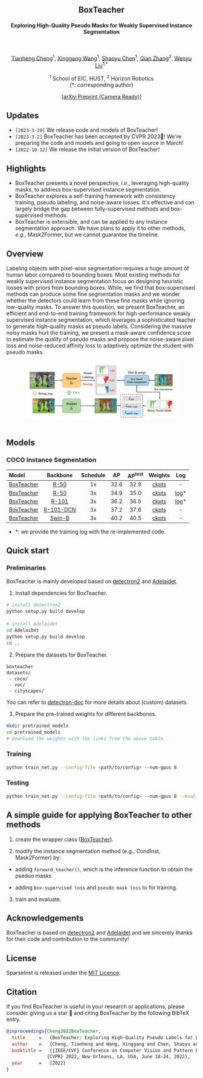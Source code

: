 <div align="center">
<h2>BoxTeacher</h2>
<h4>Exploring High-Quality Pseudo Masks for Weakly Supervised Instance Segmentation</h4>
<br>

<a href="https://scholar.google.com/citations?hl=zh-CN&user=PH8rJHYAAAAJ">Tianheng Cheng</a><sup><span>1</span></sup>, <a href="https://xinggangw.info/">Xinggang Wang</a><sup><span>1</span></sup>, <a href="https://scholar.google.com/citations?user=PIeNN2gAAAAJ&hl=zh-CN&oi=ao">Shaoyu Chen</a><sup><span>1</span></sup>, <a href="https://scholar.google.com/citations?user=pCY-bikAAAAJ&hl=zh-CN">Qian Zhang</a><sup><span>2</span></sup>, <a href="http://eic.hust.edu.cn/professor/liuwenyu/"> Wenyu Liu</a><sup><span>1,&#8224;</span></sup>
</br>

<sup>1</sup>  School of EIC, HUST,  <sup>2</sup> Horizon Robotics
<br>
(<span>&#8224;</span>: corresponding author)
<div>
<a href="https://arxiv.org/abs/2210.05174">[arXiv Preprint (Camera Ready)]</a>
</div>
</div>


## Updates 


* `[2023-3-29]` We release code and models of BoxTeacher!
* `[2023-3-2]` BoxTeacher has been accepted by CVPR 2023🎉!  We're preparing the code and models and going to open source in March!
* `[2022-10-12]` We release the initial version of BoxTeacher!


## Highlights


* BoxTeacher presents a novel perspective, *i.e.*, leveraging high-quality masks, to address box-supervised instance segmentation.
* BoxTeacher explores a self-training framework with consistency training, pseudo labeling, and noise-aware losses. It's effective and can largely bridge the gap between fully-supervised methods and box-supervised methods. 
* BoxTeacher is extensible, and can be applied to any instance segmentation approach. We have plans to apply it to other methods, *e.g.,* Mask2Former, but we cannot guarantee the timeline.


## Overview

Labeling objects with pixel-wise segmentation requires a huge amount of human labor compared to bounding boxes. Most existing methods for weakly supervised instance segmentation focus on designing heuristic losses with priors from bounding boxes. While, we find that box-supervised methods can produce some fine segmentation masks and we wonder whether the detectors could learn from these fine masks while ignoring low-quality masks. To answer this question, we present BoxTeacher, an efficient and end-to-end training framework for high-performance weakly supervised instance segmentation, which leverages a sophisticated teacher to generate high-quality masks as pseudo labels. Considering the massive noisy masks hurt the training, we present a mask-aware confidence score to estimate the quality of pseudo masks and propose the noise-aware pixel loss and noise-reduced affinity loss to adaptively optimize the student with pseudo masks.

<div align="center">
<img width="80%" src="assets/main.png">
<br>
<br>
</div>

## Models

### COCO Instance Segmentation

| Model | Backbone | Schedule | AP | AP<sup>test</sup> | Weights | Log |
| :---- | :------: | :------: |:--:| :---------------: | :-----: | :-: |
| [BoxTeacher](projects/BoxTeacher/configs/coco/boxteacher_r50_1x.yaml) | [R-50](https://github.com/hustvl/BoxTeacher/releases/download/v1.0/R-50.pkl)  | 1x | 32.6 | 32.9 | [ckpts]() | - |
| [BoxTeacher](projects/BoxTeacher/configs/coco/boxteacher_r50_3x.yaml) | [R-50](https://github.com/hustvl/BoxTeacher/releases/download/v1.0/R-50.pkl)  | 3x | 34.9 | 35.0 | [ckpts]() | [log]()*|
| [BoxTeacher](projects/BoxTeacher/configs/coco/boxteacher_r101_3x.yaml) | [R-101](https://github.com/hustvl/BoxTeacher/releases/download/v1.0/R-101.pkl) | 3x | 36.2 | 36.5 | [ckpts]() | [log]()* |
| [BoxTeacher](projects/BoxTeacher/configs/coco/boxteacher_r101_dcn_3x.yaml) | [R-101-DCN](https://github.com/hustvl/BoxTeacher/releases/download/v1.0/R-101.pkl) | 3x | 37.2 | 37.6 | [ckpts]() | - |
| [BoxTeacher](projects/BoxTeacher/configs/coco/boxteacher_swin-base_3x.yaml) | [Swin-B](https://github.com/hustvl/BoxTeacher/releases/download/v1.0/swin_base_patch4_window7_224.pth) | 3x | 40.2 | 40.5 | [ckpts]() | - |

* *: we provide the training log with the re-implemented code.

## Quick start


### Preliminaries

BoxTeacher is mainly developed based on [detectron2](https://github.com/facebookresearch/detectron2) and [Adelaidet](https://github.com/aim-uofa/AdelaiDet).


1. Install dependencies for BoxTeacher.

```bash
# install detectron2
python setup.py build develop

# install adelaidet
cd AdelaiDet
python setup.py build develop
cd ..
```

2. Prepare the datasets for BoxTeacher.

```
boxteacher
datasets/
 - coco/
 - voc/
 - cityscapes/
```
You can refer to [detectron-doc](datasets/README.md) for more details about (custom) datasets.

3. Prepare the pre-trained weights for different backbones.

```bash
mkdir pretrained_models
cd pretrained_models
# download the weights with the links from the above table.
```

### Training

```bash
python train_net.py --config-file <path/to/config> --num-gpus 8
```

### Testing

```bash
python train_net.py --config-file <path/to/config> --num-gpus 8 --eval MODEL.WEIGHTS <path/to/weights>
```


## A simple guide for applying BoxTeacher to other methods

1. create the wrapper class ([BoxTeacher](projects/BoxTeacher/boxteacher/boxteacher.py)).

2. modify the instance segmentation method (e.g., CondInst, Mask2Former) by:

  - adding `forward_teacher()`, which is the inference function to obtain the pseduo masks

  - adding `box-supervised loss` and `pseudo mask loss` to for training.

3. train and evaluate.



## Acknowledgements

BoxTeacher is based on [detectron2](https://github.com/facebookresearch/detectron2) and [Adelaidet](https://github.com/aim-uofa/AdelaiDet) and we sincerely thanks for their code and contribution to the community!


## License

SparseInst is released under the [MIT Licence](LICENCE).


## Citation

If you find BoxTeacher is useful in your research or applications, please consider giving us a star &#127775; and citing BoxTeacher by the following BibTeX entry.

```BibTeX
@inproceedings{Cheng2022BoxTeacher,
  title     =   {BoxTeacher: Exploring High-Quality Pseudo Labels for Weakly Supervised Instance Segmentation},
  author    =   {Cheng, Tianheng and Wang, Xinggang and Chen, Shaoyu and Zhang, Qian and Liu, Wenyu},
  booktitle =   {{IEEE/CVF} Conference on Computer Vision and Pattern Recognition,
               {CVPR} 2022, New Orleans, LA, USA, June 18-24, 2022},
  year      =   {2022}
}

```